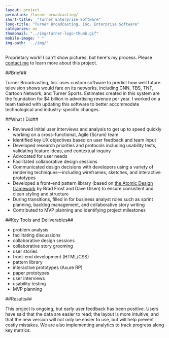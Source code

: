 ```yaml
---
layout: project
permalink: /turner-broadcasting/
short-title:  "Turner Enterprise Software"
long-title: "Turner Broadcasting, Inc. Enterprise Software"
categories: ux
thumbnail: "../img/turner-logo-thumb.gif" 
mobile-image: " "
img-path: '../img/'
---
```


<p class="proprietary-statement">Proprietary work! I can't show pictures, but here's my process. Please <a href="{{site.url}}/about/index.html#contact">contact me</a> to learn more about this project.</p>

##Brief##

Turner Broadcasting, Inc. uses custom software to predict how well future television shows would fare on its networks, including CNN, TBS, TNT, Cartoon&nbsp;Network, and Turner&nbsp;Sports. Estimates created in this system are the foundation for $4&nbsp;billion in advertising revenue per year. I worked on a team tasked with updating this software to better accommodate technological and industry-specific changes. 

##What I Did##

* Reviewed initial user interviews and analysis to get up to speed quickly working on a cross-functional, Agile (Scrum) team 
* Identified key UX objectives based on user feedback and team input
* Developed research priorities and protocols including usability tests, validating feature ideas, and contextual inquiry
* Advocated for user needs
* Facilitated collaborative design sessions
* Communicated design decisions with developers using a variety of rendering techniques&mdash;including wireframes, sketches, and interactive prototypes
* Developed a front-end pattern library (based on [the Atomic Design framework](http://patternlab.io/) by Brad&nbsp;Frost and Dave&nbsp;Olsen) to ensure consistent and clean styling and structure
* During transitions, filled in for business analyst roles such as sprint planning, backlog management, and collaborative story writing
* Contributed to MVP planning and identifying project milestones

##Key Tools and Deliverables##
<ul class="skill-pills">
	<li>problem analysis</li>
	<li>facilitating discussions</li>
	<li>collaborative design sessions</li>
	<li>collaborative story grooming</li>
	<li>user stories</li>
	<li>front-end development (HTML/CSS)</li>
	<li>pattern library</li>
	<li>interactive prototypes (Axure RP)</li>
	<li>paper prototypes</li>
	<li>user interviews</li>
	<li>usability testing</li>
	<li>MVP planning</li>
</ul>

##Results##

This project is ongoing, but early user feedback has been positive. Users have said that the data are easier to read; the layout is more intuitive; and that the new version will not only be easier to use, but will help prevent costly mistakes. We are also implementing analytics to track progress along key metrics. 